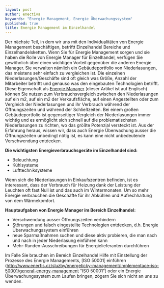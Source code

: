 ```yaml
---
layout: post
author: enectiva
keywords: "Energie Management, Energie Überwachungssystem"
published: true
title: Energie Management im Einzelhandel
---
```




  Der nächste Teil, in dem wir uns mit den Individualitäten von Energie Management beschäftigen, betriftt Einzelhandel Bereiche und Einzelhandelsketten. Wenn Sie für Energie Management sorgen und sie haben die Rolle von Energie Manager für Einzelhandel, verfügen Sie gewöhnlich über einen wichtigen Vorteil gegenüber die anderen Energie Manager. Sie verwalten nämlich ein Gebäudeportfolio von Niederlasungen, das meistens sehr einfach zu vergleichen ist. Die einzelnen Niederlasungen/Geschäfte sind oft gleich was Größe, Anzahl der Mitarbeiter betriftt und genauso was den eingebauten Technologien betrifft. Diese Eigenschaft als [Energie Manager](http://www.enerfis.cz/en/sluzby/energeticky-management/externi-energetik "Externer Energetik") (dieser Artikel ist auf Englisch) können Sie nutzen zum Verbrauchsvergleich zwischen den Niederlasungen auf ein m2, auf ein m2 der Verkaufsfläche, auf einen Angestellten oder zum Vergleich der Niederlasungen und ihr Verbrauch während der Öffnungszeiten und während der Schließzeiten. Bei einem großen Gebäudeportfolio ist gegenseitiger Vergleich der Niederlasungen immer wichtig und es ermöglicht sich schnell auf die problematischsten Niederlasungen zu richten, wo das größte Potenzial versteckt ist. Aus der Erfahrung heraus, wissen wir, dass auch Energie Überwachung ausser die Öffnungszeiten unbedingt nötig ist, es kann eine nicht unbedeutende Verschwendung entdecken.

**Die wichtigsten Energieverbrauchsgeräte im Einzelhandel sind:**
- Beleuchtung
- Kühlsysteme
- Lufttechniksysteme

Wenn sich die Niederlasungen in Einkaufszentren befinden, ist es interessant, dass der Verbrauch für Heizung dank der Leistung der Leuchten oft fast Null ist und das auch im Wintermonaten. Um so mehr Energie verbrauchen die Geschäfte für ihr Abkühlen und Aufrechhaltung von dem Wärmekomfort.

**Hauptaufgaben von Energie Manager im Bereich Einzelhandel:**
- Verschwendung ausser Öffnungszeiten verhindern
- Störungen und falsch eingestellte Technologien entdecken, d.h. Energie Überwachungssystem einführen
- neue Sparmaßnahmen suchen und diese aktiv probieren, die man nach und nach in jeder Niederlasung einführen kann
- Mehr-Runden-Ausschreibungen für Energielieferanten durchführen

Im Falle Sie brauchen im Bereich Einzelhandel Hilfe mit Einstellung der Prozesse des Energie Managements, [ISO 50001] einführen (http://www.enerfis.cz/sluzby/energeticky-management/implementace-iso-50001/general-energy-management "ISO 50001") oder ein Energie Überwachungssystem zum Laufen bringen, zögern Sie sich nicht an uns zu wenden.
